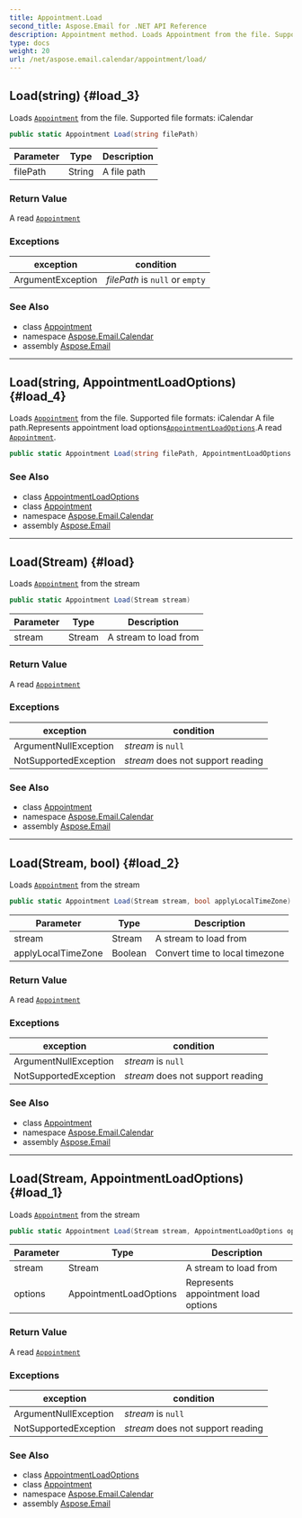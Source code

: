 ```yaml
---
title: Appointment.Load
second_title: Aspose.Email for .NET API Reference
description: Appointment method. Loads Appointment from the file. Supported file formats iCalendar
type: docs
weight: 20
url: /net/aspose.email.calendar/appointment/load/
---
```

## Load(string) {#load_3}

Loads [`Appointment`](../) from the file. Supported file formats: iCalendar

```csharp
public static Appointment Load(string filePath)
```

| Parameter | Type | Description |
| --- | --- | --- |
| filePath | String | A file path |

### Return Value

A read [`Appointment`](../)

### Exceptions

| exception | condition |
| --- | --- |
| ArgumentException | *filePath* is `null` or `empty` |

### See Also

* class [Appointment](../)
* namespace [Aspose.Email.Calendar](../../appointment/)
* assembly [Aspose.Email](../../../)

---

## Load(string, AppointmentLoadOptions) {#load_4}

Loads [`Appointment`](../) from the file. Supported file formats: iCalendar A file path.Represents appointment load options[`AppointmentLoadOptions`](../../appointmentloadoptions/).A read [`Appointment`](../).

```csharp
public static Appointment Load(string filePath, AppointmentLoadOptions options)
```

### See Also

* class [AppointmentLoadOptions](../../appointmentloadoptions/)
* class [Appointment](../)
* namespace [Aspose.Email.Calendar](../../appointment/)
* assembly [Aspose.Email](../../../)

---

## Load(Stream) {#load}

Loads [`Appointment`](../) from the stream

```csharp
public static Appointment Load(Stream stream)
```

| Parameter | Type | Description |
| --- | --- | --- |
| stream | Stream | A stream to load from |

### Return Value

A read [`Appointment`](../)

### Exceptions

| exception | condition |
| --- | --- |
| ArgumentNullException | *stream* is `null` |
| NotSupportedException | *stream* does not support reading |

### See Also

* class [Appointment](../)
* namespace [Aspose.Email.Calendar](../../appointment/)
* assembly [Aspose.Email](../../../)

---

## Load(Stream, bool) {#load_2}

Loads [`Appointment`](../) from the stream

```csharp
public static Appointment Load(Stream stream, bool applyLocalTimeZone)
```

| Parameter | Type | Description |
| --- | --- | --- |
| stream | Stream | A stream to load from |
| applyLocalTimeZone | Boolean | Convert time to local timezone |

### Return Value

A read [`Appointment`](../)

### Exceptions

| exception | condition |
| --- | --- |
| ArgumentNullException | *stream* is `null` |
| NotSupportedException | *stream* does not support reading |

### See Also

* class [Appointment](../)
* namespace [Aspose.Email.Calendar](../../appointment/)
* assembly [Aspose.Email](../../../)

---

## Load(Stream, AppointmentLoadOptions) {#load_1}

Loads [`Appointment`](../) from the stream

```csharp
public static Appointment Load(Stream stream, AppointmentLoadOptions options)
```

| Parameter | Type | Description |
| --- | --- | --- |
| stream | Stream | A stream to load from |
| options | AppointmentLoadOptions | Represents appointment load options |

### Return Value

A read [`Appointment`](../)

### Exceptions

| exception | condition |
| --- | --- |
| ArgumentNullException | *stream* is `null` |
| NotSupportedException | *stream* does not support reading |

### See Also

* class [AppointmentLoadOptions](../../appointmentloadoptions/)
* class [Appointment](../)
* namespace [Aspose.Email.Calendar](../../appointment/)
* assembly [Aspose.Email](../../../)


